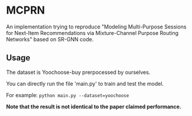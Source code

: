 # MCPRN
An implementation trying to reproduce "Modeling Multi-Purpose Sessions for Next-Item Recommendations via Mixture-Channel Purpose Routing Networks" based on SR-GNN code.

## Usage
The dataset is Yoochoose-buy prerpocessed by ourselves.

You can directly run the file 'main.py' to train and test the model.

For example: `python main.py --dataset=yoochoose`

**Note that the result is not identical to the paper claimed performance.**
